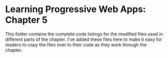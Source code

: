 # Learning Progressive Web Apps: Chapter 5

This folder contains the complete code listings for the modified files used in different parts of the chapter. I've added these files here to make it easy for readers to copy the files over to their code as they work through the chapter.
